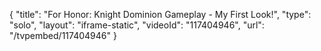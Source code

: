 {
    "title": "For Honor: Knight Dominion Gameplay - My First Look!",
    "type": "solo",
    "layout": "iframe-static",
    "videoId": "117404946",
    "url": "\/tvpembed\/117404946"
}